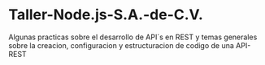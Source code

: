 # Taller-Node.js-S.A.-de-C.V.
Algunas practicas sobre el desarrollo de API´s en REST y temas generales sobre la creacion, configuracion y estructuracion de codigo de una API-REST
